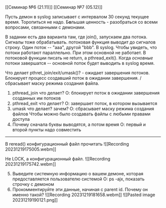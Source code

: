 [[Семинар №6 (21.11)]]
[[Семинар №7 (05.12)]]

Пусть демон в syslog записывает с интервалом 30 секунд текущее время.
Торопиться не надо. Б**о**льшая ценность - разобраться со всеми вопросами, связанными с демонами.	

В задании есть два варианта там, где join(), запускаем два потока. Сигналы тоже обрабатывать. потоковая функция выводит до сигналов строку. Один поток -- "aaa", другой "bbb". В syslog. Чтобы увидеть, что потоки работают параллельно. При этом основной не работает. В потоковой функции писать не return, а pthread_exit(). Когда *основные* потоки завершатся -- основной поток будет выводить в syslog время.

Что делает pthret_join/exit/umask()? - ожидает завершения потоков. Блокирует процесс создавший поток в ожидании завершения. / сбрасывает маску режима создания файла. 

1) pthread_join что делает?
О: блокирует поток в ожидании завершения созданных им потоков
2) pthread_exit что делает?
О: завершает поток, в котором вызывается
3) umask что делает? зачем?
О: сбрасывает маску режима создания файлов
Чтобы можно было создавать файлы с любыми правами доступа
4) Почему сначала буквы выводятся, а потом время
О: первый и второй пункты надо совместить

---

В reread() конфигурационный файл прочитать
![[Recording 20231219175005.webm]]

Не LOCK, а конфигурационный файл.
![[Recording 20231219175742.webm]]

5) Выведите системную информацию о вашем демоне, которая предоставляется пользователю системой
О: ps -ajx, показать строчку с демоном
6) Прокомментируйте эти данные, начиная с parent id. Почему он именно такой?
![[Recording 20231219181658.webm]]
![[Pasted image 20231219190121.png]]